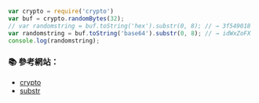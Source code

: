 
```js
var crypto = require('crypto')
var buf = crypto.randomBytes(32);
// var randomstring = buf.toString('hex').substr(0, 8); // → 3f549018
var randomstring = buf.toString('base64').substr(0, 8); // → idWxZoFX
console.log(randomstring);
```

### :books: 參考網站：

- [crypto](https://nodejs.org/api/crypto.html)
- [substr](https://developer.mozilla.org/en-US/docs/Web/JavaScript/Reference/Global_Objects/String/substr)